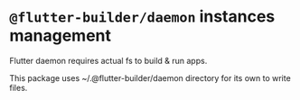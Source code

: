 # `@flutter-builder/daemon` instances management

Flutter daemon requires actual fs to build & run apps.

This package uses ~/.@flutter-builder/daemon directory for its own to write files.
